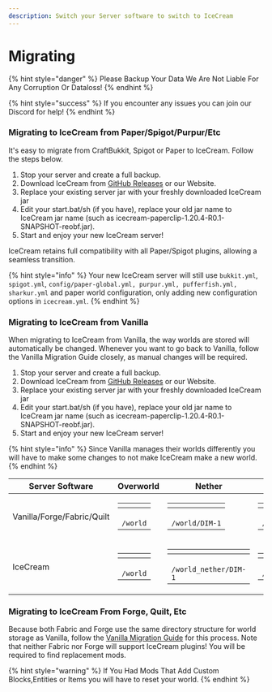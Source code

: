 ```yaml
---
description: Switch your Server software to switch to IceCream
---
```


# Migrating



{% hint style="danger" %}
Please Backup Your Data We Are Not Liable For Any Corruption Or Dataloss!
{% endhint %}

{% hint style="success" %}
If you encounter any issues you can join our Discord for help!
{% endhint %}



### Migrating to IceCream from Paper/Spigot/Purpur/Etc

It's easy to migrate from CraftBukkit, Spigot or Paper to IceCream. Follow the steps below.

1. Stop your server and create a full backup.
2. Download IceCream from [GitHub Releases](https://www.github.com/IceCreamMC/IceCream/releases/latest) or our Website.
3. Replace your existing server jar with your freshly downloaded IceCream jar
4. Edit your start.bat/sh (if you have), replace your old jar name to IceCream jar name (such as icecream-paperclip-1.20.4-R0.1-SNAPSHOT-reobf.jar).
5. Start and enjoy your new IceCream server!

IceCream retains full compatibility with all Paper/Spigot plugins, allowing a seamless transition.

{% hint style="info" %}
Your new IceCream server will still use `bukkit.yml`, `spigot.yml`, `config/paper-global.yml, purpur.yml, pufferfish.yml, sharkur.yml` and paper world configuration, only adding new configuration options in `icecream.yml`.
{% endhint %}

### Migrating to IceCream from Vanilla

When migrating to IceCream from Vanilla, the way worlds are stored will automatically be changed. Whenever you want to go back to Vanilla, follow the Vanilla Migration Guide closely, as manual changes will be required.



1. Stop your server and create a full backup.
2. Download IceCream from [GitHub Releases](https://www.github.com/IceCreamMC/IceCream/releases/latest) or our Website.
3. Replace your existing server jar with your freshly downloaded IceCream jar
4. Edit your start.bat/sh (if you have), replace your old jar name to IceCream jar name (such as icecream-paperclip-1.20.4-R0.1-SNAPSHOT-reobf.jar).
5. Start and enjoy your new IceCream server!



{% hint style="info" %}
Since Vanilla manages their worlds differently you will have to make some changes to not make IceCream make a new world.
{% endhint %}

| Server Software            | Overworld                                                                                                                          | Nether                                                                                                                                          | End                                                                                                                                             |
| -------------------------- | ---------------------------------------------------------------------------------------------------------------------------------- | ----------------------------------------------------------------------------------------------------------------------------------------------- | ----------------------------------------------------------------------------------------------------------------------------------------------- |
| Vanilla/Forge/Fabric/Quilt | <p></p><table data-header-hidden><thead><tr><th></th></tr></thead><tbody><tr><td><br><code>/world</code></td></tr></tbody></table> | <p></p><table data-header-hidden><thead><tr><th></th></tr></thead><tbody><tr><td><br><code>/world/DIM-1</code></td></tr></tbody></table>        | <p></p><table data-header-hidden><thead><tr><th></th></tr></thead><tbody><tr><td><br><code>/world/DIM1</code></td></tr></tbody></table>         |
| IceCream                   | <p></p><table data-header-hidden><thead><tr><th></th></tr></thead><tbody><tr><td><br><code>/world</code></td></tr></tbody></table> | <p></p><table data-header-hidden><thead><tr><th></th></tr></thead><tbody><tr><td><br><code>/world_nether/DIM-1</code></td></tr></tbody></table> | <p></p><table data-header-hidden><thead><tr><th></th></tr></thead><tbody><tr><td><br><code>/world_the_end/DIM1</code></td></tr></tbody></table> |





### Migrating to IceCream From Forge, Quilt, Etc

Because both Fabric and Forge use the same directory structure for world storage as Vanilla, follow the [Vanilla Migration Guide](migrating.md#migrating-to-icecream-from-vanilla) for this process. Note that neither Fabric nor Forge will support IceCream plugins! You will be required to find replacement mods.

{% hint style="warning" %}
If You Had Mods That Add Custom Blocks,Entities or Items you will have to reset your world.
{% endhint %}

